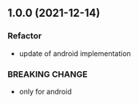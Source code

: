 ## 1.0.0 (2021-12-14)

### Refactor

- update of android implementation

### BREAKING CHANGE

- only for android
